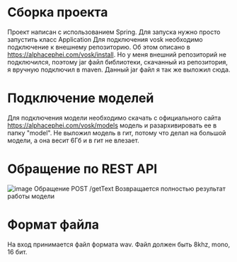 # Сборка проекта
Проект написан с использованием Spring. Для запуска нужно просто запустить класс Application
Для подключения vosk необходимо подключение к внешнему репозиторию. Об этом описано в https://alphacephei.com/vosk/install. Но у меня внешний репозиторий не подключился, поэтому jar файл библиотеки, скачанный из репозитория, я вручную подключил в maven. Данный jar файл я так же выложил сюда.
# Подключение моделей
Для подключения модели необходимо скачать с официального сайта https://alphacephei.com/vosk/models модель и разархивировать ее в папку "model".
Не выложил модель в гит, потому что делал на большой модели, а она весит 6Гб и в гит не влезает.
# Обращение по REST API
![image](https://user-images.githubusercontent.com/26345115/119250937-30a7bb80-bbac-11eb-968d-8eac3b604852.png)
Обращение POST /getText
Возвращается полностью результат работы модели
# Формат файла
На вход принимается файл формата wav. Файл должен быть 8khz, mono, 16 бит.
